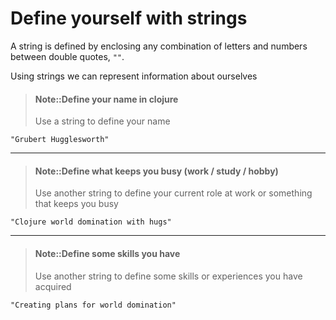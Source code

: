 # Define yourself with strings

A string is defined by enclosing any combination of letters and numbers between double quotes, `""`.

Using strings we can represent information about ourselves

> #### Note::Define your name in clojure
> Use a string to define your name
```eval-clojure
"Grubert Hugglesworth"
```

<hr />

> #### Note::Define what keeps you busy (work / study / hobby)
> Use another string to define your current role at work or something that keeps you busy
```eval-clojure
"Clojure world domination with hugs"
```

<hr />

> #### Note::Define some skills you have
> Use another string to define some skills or experiences you have acquired
```eval-clojure
"Creating plans for world domination"
```

